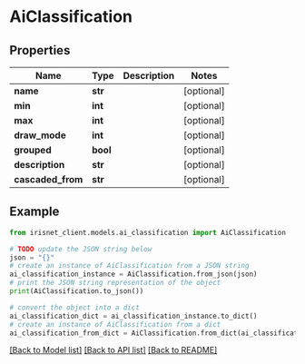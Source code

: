 # AiClassification


## Properties

Name | Type | Description | Notes
------------ | ------------- | ------------- | -------------
**name** | **str** |  | [optional] 
**min** | **int** |  | [optional] 
**max** | **int** |  | [optional] 
**draw_mode** | **int** |  | [optional] 
**grouped** | **bool** |  | [optional] 
**description** | **str** |  | [optional] 
**cascaded_from** | **str** |  | [optional] 

## Example

```python
from irisnet_client.models.ai_classification import AiClassification

# TODO update the JSON string below
json = "{}"
# create an instance of AiClassification from a JSON string
ai_classification_instance = AiClassification.from_json(json)
# print the JSON string representation of the object
print(AiClassification.to_json())

# convert the object into a dict
ai_classification_dict = ai_classification_instance.to_dict()
# create an instance of AiClassification from a dict
ai_classification_from_dict = AiClassification.from_dict(ai_classification_dict)
```
[[Back to Model list]](../README.md#documentation-for-models) [[Back to API list]](../README.md#documentation-for-api-endpoints) [[Back to README]](../README.md)


